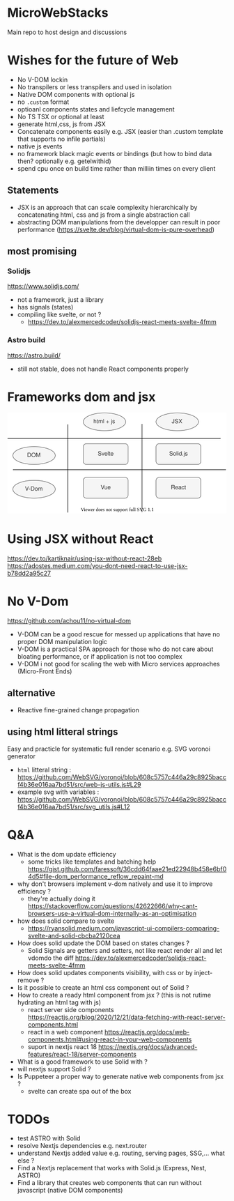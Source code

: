 # MicroWebStacks
Main repo to host design and discussions

# Wishes for the future of Web
* No V-DOM lockin
* No transpilers or less transpilers and used in isolation
* Native DOM components with optional js
* no `.custom` format
* optioanl components states and liefcycle management
* No TS TSX or optional at least
* generate html,css, js from JSX
* Concatenate components easily e.g. JSX (easier than .custom template that supports no infile partials)
* native js events
* no framework black magic events or bindings (but how to bind data then? optionally e.g. getelwithid)
* spend cpu once on build time rather than milliin times on every client
## Statements
* JSX is an approach that can scale complexity hierarchically by concatenating html, css and js from a single abstraction call
* abstracting DOM manipulations from the developper can result in poor performance (https://svelte.dev/blog/virtual-dom-is-pure-overhead)


## most promising
### Solidjs
https://www.solidjs.com/
* not a framework, just a library
* has signals (states)
* compiling like svelte, or not ?
  * https://dev.to/alexmercedcoder/solidjs-react-meets-svelte-4fmm
### Astro build
https://astro.build/
* still not stable, does not handle React components properly

# Frameworks dom and jsx
![frameworks](./frameworks%20and%20dom.svg)
# Using JSX without React
https://dev.to/kartiknair/using-jsx-without-react-28eb
https://adostes.medium.com/you-dont-need-react-to-use-jsx-b78dd2a95c27

# No V-Dom
https://github.com/achou11/no-virtual-dom

* V-DOM can be a good rescue for messed up applications that have no proper DOM manipulation logic
* V-DOM is a practical SPA approach for those who do not care about bloating performance, or if application is not too complex
* V-DOM i not good for scaling the web with Micro services approaches (Micro-Front Ends)
## alternative
* Reactive fine-grained change propagation
## using html litteral strings
Easy and practicle for systematic full render scenario e.g. SVG voronoi generator
* `html` litteral string : https://github.com/WebSVG/voronoi/blob/608c5757c446a29c8925baccf4b36e016aa7bd51/src/web-js-utils.js#L29
* example svg with variables : https://github.com/WebSVG/voronoi/blob/608c5757c446a29c8925baccf4b36e016aa7bd51/src/svg_utils.js#L12

# Q&A
* What is the dom update efficiency
  * some tricks like templates and batching help https://gist.github.com/faressoft/36cdd64faae21ed22948b458e6bf04d5#file-dom_performance_reflow_repaint-md
* why don't browsers implement v-dom natively and use it to improve efficiency ?
  * they're actually doing it https://stackoverflow.com/questions/42622666/why-cant-browsers-use-a-virtual-dom-internally-as-an-optimisation
* how does solid compare to svelte
  * https://ryansolid.medium.com/javascript-ui-compilers-comparing-svelte-and-solid-cbcba2120cea
* How does solid update the DOM based on states changes ?
  * Solid Signals are getters and setters, not like react render all and let vdomdo the diff https://dev.to/alexmercedcoder/solidjs-react-meets-svelte-4fmm
* How does solid updates components visibility, with css or by inject-remove ?
* Is it possible to create an html css component out of Solid ?
* How to create a ready html component from jsx ? (this is not rutime hydrating an html tag with js)
  * react server side components https://reactjs.org/blog/2020/12/21/data-fetching-with-react-server-components.html
  * react in a web component https://reactjs.org/docs/web-components.html#using-react-in-your-web-components
  * suport in nextjs react 18 https://nextjs.org/docs/advanced-features/react-18/server-components
* What is a good framework to use Solid with ?
* will nextjs support Solid ?
* Is Puppeteer a proper way to generate native web components from jsx ?
  * svelte can create spa out of the box
# TODOs
* test ASTRO with Solid
* resolve Nextjs dependencies e.g. next.router
* understand Nextjs added value e.g. routing, serving pages, SSG,... what else ?
* Find a Nextjs replacement that works with Solid.js (Express, Nest, ASTRO)
* Find a library that creates web components that can run without javascript (native DOM components)
